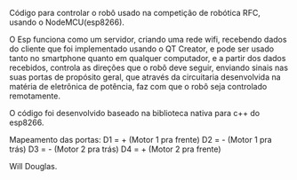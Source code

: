 Código para controlar o robô usado na competição de robótica RFC, usando o NodeMCU(esp8266).

O Esp funciona como um servidor, criando uma rede wifi, recebendo dados do cliente que foi implementado usando o QT Creator, e pode ser usado tanto no smartphone quanto em qualquer computador, e a partir dos dados recebidos, controla as direções que o robô deve seguir, enviando sinais nas suas portas de propósito geral, que através da circuitaria desenvolvida na matéria de eletrônica de potência, faz com que o robô seja controlado remotamente.

O código foi desenvolvido baseado na biblioteca nativa para c++ do esp8266.

Mapeamento das portas:
D1 = + (Motor 1 pra frente)
D2 = - (Motor 1 pra trás)
D3 = - (Motor 2 pra trás)
D4 = + (Motor 2 pra frente)

Will Douglas. 
